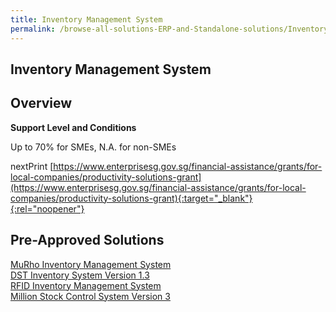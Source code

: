 ```yaml
---
title: Inventory Management System
permalink: /browse-all-solutions-ERP-and-Standalone-solutions/Inventory-Mgmt-System
---
```


## Inventory Management System
## Overview

**Support Level and Conditions**

Up to 70% for SMEs, N.A. for non-SMEs

nextPrint
[https://www.enterprisesg.gov.sg/financial-assistance/grants/for-local-companies/productivity-solutions-grant](https://www.enterprisesg.gov.sg/financial-assistance/grants/for-local-companies/productivity-solutions-grant){:target="_blank"}{:rel="noopener"}

## Pre-Approved Solutions

<a href='/productivity-solutions-grant/solutionrepo/solution622' target='_blank'>MuRho Inventory Management System</a><br>
<a href='/productivity-solutions-grant/solutionrepo/solution2276' target='_blank'>DST Inventory System Version 1.3</a><br>
<a href='/productivity-solutions-grant/solutionrepo/solution2854' target='_blank'>RFID Inventory Management System</a><br>
<a href='/productivity-solutions-grant/solutionrepo/solution2870' target='_blank'>Million Stock Control System Version 3</a><br>

